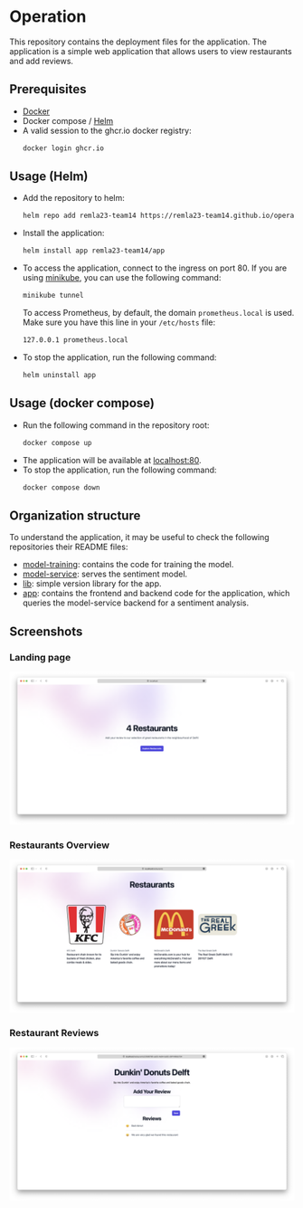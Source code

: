 # Operation
This repository contains the deployment files for the application.
The application is a simple web application that allows users to view restaurants and add reviews.

## Prerequisites
- [Docker](https://www.docker.com)
- Docker compose / [Helm](https://helm.sh)
- A valid session to the ghcr.io docker registry:
  ```sh
  docker login ghcr.io
  ```

## Usage (Helm)
- Add the repository to helm:
  ```sh
  helm repo add remla23-team14 https://remla23-team14.github.io/operation
  ```
- Install the application:
  ```sh
  helm install app remla23-team14/app
  ```
- To access the application, connect to the ingress on port 80. If you are using [minikube](https://github.com/kubernetes/minikube), you can use the following command:
  ```sh
  minikube tunnel
  ```
  To access Prometheus, by default, the domain `prometheus.local` is used. Make sure you have this line in your `/etc/hosts` file:
  ```sh
  127.0.0.1 prometheus.local
  ```
- To stop the application, run the following command:
  ```sh
  helm uninstall app
  ```

## Usage (docker compose)
- Run the following command in the repository root:
  ```sh
  docker compose up
  ```
- The application will be available at [localhost:80](http:localhost:80).
- To stop the application, run the following command:
  ```sh
  docker compose down
  ```

## Organization structure
To understand the application, it may be useful to check the following repositories their README files:
- [model-training](https://github.com/remla23-team14/model-training): contains the code for training the model.
- [model-service](https://github.com/remla23-team14/model-service): serves the sentiment model.
- [lib](https://github.com/remla23-team14/lib): simple version library for the app.
- [app](https://github.com/remla23-team14/app): contains the frontend and backend code for the application, which queries the model-service backend for a sentiment analysis.

## Screenshots
### Landing page
![landing page](images/landing.png)

### Restaurants Overview
![restaurants overview](images/restaurants.png)

### Restaurant Reviews
![Restaurant reviews](images/reviews.png)
